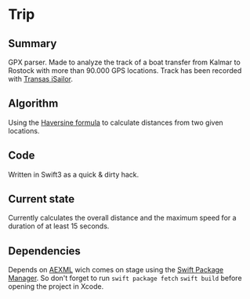 # Trip

## Summary
GPX parser. Made to analyze the track of a boat transfer from Kalmar to Rostock with more than 90.000 GPS locations. Track has been recorded with [Transas iSailor](http://isailor.us/).

## Algorithm
Using the [Haversine formula](https://en.wikipedia.org/wiki/Haversine_formula) to calculate distances from two given locations.

## Code
Written in Swift3 as a quick & dirty hack.

## Current state
Currently calculates the overall distance and the maximum speed for a duration of at least 15 seconds.

## Dependencies
Depends on [AEXML](https://github.com/tadija/AEXML) wich comes on stage using the [Swift Package Manager](https://github.com/apple/swift-package-manager).
So don't forget to run `swift package fetch` `swift build` before opening the project in Xcode.
